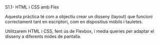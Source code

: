 S1.1- HTML i CSS amb Flex

Aquesta pràctica té com a objectiu crear un disseny (layout) que funcioni correctament tant en escriptori, com en dispositius mòbils i tauletes. 

Utilitzarem HTML i CSS, fent ús de Flexbox, i media queries per adaptar el disseny a diferents mides de pantalla.
